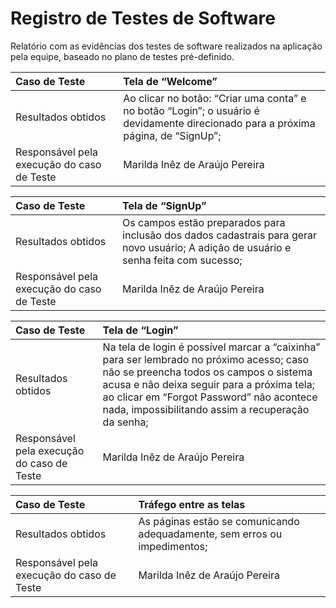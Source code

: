 # Registro de Testes de Software

Relatório com as evidências dos testes de software realizados na aplicação pela equipe, baseado no plano de testes pré-definido.

|Caso de Teste	|Tela de “Welcome”|
|:---|:---|
|Resultados obtidos	|Ao clicar no botão: “Criar uma conta” e no botão “Login”; o usuário é devidamente direcionado para a próxima página, de “SignUp”;
|Responsável pela execução do caso de Teste	| Marilda Inêz de Araújo Pereira


|Caso de Teste	|Tela de “SignUp”|
|:---|:---|
|Resultados obtidos	|Os campos estão preparados para inclusão dos dados cadastrais para gerar novo usuário; A adição de usuário e senha feita com sucesso; |
|Responsável pela execução do caso de Teste	|Marilda Inêz de Araújo Pereira

 
|Caso de Teste	|Tela de “Login”|
|:---|:---|
|Resultados obtidos	|Na tela de login é possível marcar a “caixinha” para ser lembrado no próximo acesso; caso não se preencha todos os campos o sistema acusa e não deixa seguir para a próxima tela; ao clicar em “Forgot Password” não acontece nada, impossibilitando assim a recuperação da senha; |
|Responsável pela execução do caso de Teste	|Marilda Inêz de Araújo Pereira|

 
|Caso de Teste	|Tráfego entre as telas|
|:---|:---|
|Resultados obtidos	|As páginas estão se comunicando adequadamente, sem erros ou impedimentos;
|Responsável pela execução do caso de Teste	|Marilda Inêz de Araújo Pereira


